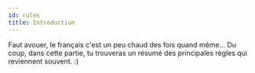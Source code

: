 ```yaml
---
id: rules
title: Introduction
---
```


Faut avouer, le français c'est un peu chaud des fois quand même... Du coup, dans cette partie, tu trouveras un résumé des principales règles qui reviennent souvent. :)
